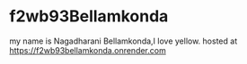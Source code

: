 # f2wb93Bellamkonda 
my name is Nagadharani Bellamkonda,I love yellow.
hosted at <https://f2wb93bellamkonda.onrender.com>